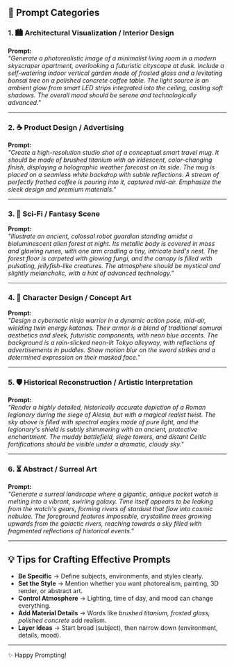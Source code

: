 
## 📂 Prompt Categories

### 1. 🏙️ Architectural Visualization / Interior Design
**Prompt:**  
*"Generate a photorealistic image of a minimalist living room in a modern skyscraper apartment, overlooking a futuristic cityscape at dusk. Include a self-watering indoor vertical garden made of frosted glass and a levitating bonsai tree on a polished concrete coffee table. The light source is an ambient glow from smart LED strips integrated into the ceiling, casting soft shadows. The overall mood should be serene and technologically advanced."*

---

### 2. ☕ Product Design / Advertising
**Prompt:**  
*"Create a high-resolution studio shot of a conceptual smart travel mug. It should be made of brushed titanium with an iridescent, color-changing finish, displaying a holographic weather forecast on its side. The mug is placed on a seamless white backdrop with subtle reflections. A stream of perfectly frothed coffee is pouring into it, captured mid-air. Emphasize the sleek design and premium materials."*

---

### 3. 👾 Sci-Fi / Fantasy Scene
**Prompt:**  
*"Illustrate an ancient, colossal robot guardian standing amidst a bioluminescent alien forest at night. Its metallic body is covered in moss and glowing runes, with one arm cradling a tiny, intricate bird's nest. The forest floor is carpeted with glowing fungi, and the canopy is filled with pulsating, jellyfish-like creatures. The atmosphere should be mystical and slightly melancholic, with a hint of advanced technology."*

---

### 4. 🥷 Character Design / Concept Art
**Prompt:**  
*"Design a cybernetic ninja warrior in a dynamic action pose, mid-air, wielding twin energy katanas. Their armor is a blend of traditional samurai aesthetics and sleek, futuristic components, with neon blue accents. The background is a rain-slicked neon-lit Tokyo alleyway, with reflections of advertisements in puddles. Show motion blur on the sword strikes and a determined expression on their masked face."*

---

### 5. 🛡️ Historical Reconstruction / Artistic Interpretation
**Prompt:**  
*"Render a highly detailed, historically accurate depiction of a Roman legionary during the siege of Alesia, but with a magical realist twist. The sky above is filled with spectral eagles made of pure light, and the legionary's shield is subtly shimmering with an ancient, protective enchantment. The muddy battlefield, siege towers, and distant Celtic fortifications should be visible under a dramatic, cloudy sky."*

---

### 6. ⏳ Abstract / Surreal Art
**Prompt:**  
*"Generate a surreal landscape where a gigantic, antique pocket watch is melting into a vibrant, swirling galaxy. Time itself appears to be leaking from the watch's gears, forming rivers of stardust that flow into cosmic nebulae. The foreground features impossible, crystalline trees growing upwards from the galactic rivers, reaching towards a sky filled with fragmented reflections of historical events."*

---

## 💡 Tips for Crafting Effective Prompts
- **Be Specific** → Define subjects, environments, and styles clearly.  
- **Set the Style** → Mention whether you want photorealism, painting, 3D render, or abstract art.  
- **Control Atmosphere** → Lighting, time of day, and mood can change everything.  
- **Add Material Details** → Words like *brushed titanium, frosted glass, polished concrete* add realism.  
- **Layer Ideas** → Start broad (subject), then narrow down (environment, details, mood).  

---

✨ Happy Prompting!
